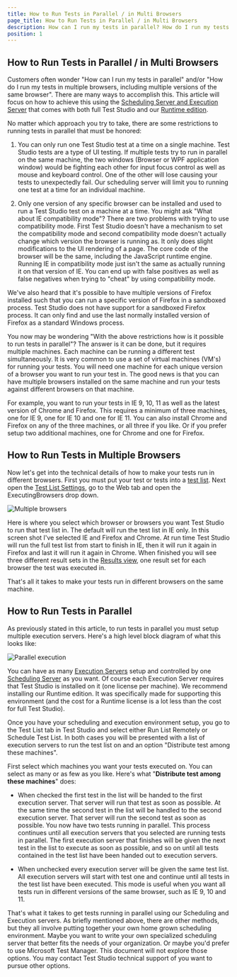 ```yaml
---
title: How to Run Tests in Parallel / in Multi Browsers
page_title: How to Run Tests in Parallel / in Multi Browsers
description: How can I run my tests in parallel? How do I run my tests in multiple browsers? Run scheduled Test Studio tests against different browsers.
position: 1
---
```

## How to Run Tests in Parallel / in Multi Browsers

Customers often wonder "How can I run my tests in parallel" and/or "How do I run my tests in multiple browsers, including multiple versions of the same browser". There are many ways to accomplish this. This article will focus on how to achieve this using the <a href="/features/scheduling-test-runs/Overview" target="_blank">Scheduling Server and Execution Server</a> that comes with both full Test Studio and our <a href="/general-information/test-studio-run-time" target="_blank">Runtime edition</a>.

No matter which approach you try to take, there are some restrictions to running tests in parallel that must be honored:

1. You can only run one Test Studio test at a time on a single machine. Test Studio tests are a type of UI testing. If multiple tests try to run in parallel on the same machine, the two windows (Browser or WPF application window) would be fighting each other for input focus control as well as mouse and keyboard control. One of the other will lose causing your tests to unexpectedly fail. Our scheduling server will limit you to running one test at a time for an individual machine.

2. Only one version of any specific browser can be installed and used to run a Test Studio test on a machine at a time. You might ask "What about IE compatibility mode"? There are two problems with trying to use compatibility mode. First Test Studio doesn't have a mechanism to set the compatibility mode and second compatibility mode doesn't actually change which version the browser is running as. It only does slight modifications to the UI rendering of a page. The core code of the browser will be the same, including the JavaScript runtime engine. Running IE in compatibility mode just isn't the same as actually running it on that version of IE. You can end up with false positives as well as false negatives when trying to "cheat" by using compatibility mode.

We've also heard that it's possible to have multiple versions of Firefox installed such that you can run a specific version of Firefox in a sandboxed process. Test Studio does not have support for a sandboxed Firefox process. It can only find and use the last normally installed version of Firefox as a standard Windows process.

You now may be wondering "With the above restrictions how is it possible to run tests in parallel"? The answer is it can be done, but it requires multiple machines. Each machine can be running a different test simultaneously. It is very common to use a set of virtual machines (VM's) for running your tests. You will need one machine for each unique version of a browser you want to run your test in. The good news is that you can have multiple browsers installed on the same machine and run your tests against different browsers on that machine.

For example, you want to run your tests in IE 9, 10, 11 as well as the latest version of Chrome and Firefox. This requires a minimum of three machines, one for IE 9, one for IE 10 and one for IE 11. You can also install Chrome and Firefox on any of the three machines, or all three if you like. Or if you prefer setup two additional machines, one for Chrome and one for Firefox.

## How to Run Tests in Multiple Browsers

Now let's get into the technical details of how to make your tests run in different browsers. First you must put your test or tests into a <a href="/getting-started/test-execution/test-lists-standalone" target="_blank">test list</a>. Next open the <a href="/getting-started/test-execution/test-list-settings" target="_blank">Test List Settings</a>, go to the Web tab and open the ExecutingBrowsers drop down.

![Multiple browsers][1]

Here is where you select which browser or browsers you want Test Studio to run that test list in. The default will run the test list in IE only. In this screen shot I've selected IE and Firefox and Chrome. At run time Test Studio will run the full test list from start to finish in IE, then it will run it again in Firefox and last it will run it again in Chrome. When finished you will see three different result sets in the <a href="/getting-started/test-results/analyze-test-results" target="_blank">Results view</a>, one result set for each browser the test was executed in.

That's all it takes to make your tests run in different browsers on the same machine.

## How to Run Tests in Parallel

As previously stated in this article, to run tests in parallel you must setup multiple execution servers. Here's a high level block diagram of what this looks like:

![Parallel execution][2]

You can have as many <a href="/features/scheduling-test-runs/create-execution-server" target="_blank">Execution Servers</a> setup and controlled by one <a href="/features/scheduling-test-runs/connect-to-scheduling-server" target="_blank">Scheduling Server</a> as you want. Of course each Execution Server requires that Test Studio is installed on it (one license per machine). We recommend installing our Runtime edition. It was specifically made for supporting this environment (and the cost for a Runtime license is a lot less than the cost for full Test Studio).

Once you have your scheduling and execution environment setup, you go to the Test List tab in Test Studio and select either Run List Remotely or Schedule Test List. In both cases you will be presented with a list of execution servers to run the test list on and an option "Distribute test among these machines".

First select which machines you want your tests executed on. You can select as many or as few as you like. Here's what "**Distribute test among these machines**" does:

* When checked the first test in the list will be handed to the first execution server. That server will run that test as soon as possible.
At the same time the second test in the list will be handled to the second execution server. That server will run the second test as soon as possible. You now have two tests running in parallel.
This process continues until all execution servers that you selected are running tests in parallel. The first execution server that finishes will be given the next test in the list to execute as soon as possible, and so on until all tests contained in the test list have been handed out to execution servers.

* When unchecked every execution server will be given the same test list. All execution servers will start with test one and continue until all tests in the test list have been executed. This mode is useful when you want all tests run in different versions of the same browser, such as IE 9, 10 and 11.

That's what it takes to get tests running in parallel using our Scheduling and Execution servers. As briefly mentioned above, there are other methods, but they all involve putting together your own home grown scheduling environment. Maybe you want to write your own specialized scheduling server that better fits the needs of your organization. Or maybe you'd prefer to use Microsoft Test Manager. This document will not explore those options. You may contact Test Studio technical support of you want to pursue other options.

[1]: /img/knowledge-base/test-execution-kb/multi-browsers/fig1.png
[2]: /img/knowledge-base/test-execution-kb/multi-browsers/fig2.png
